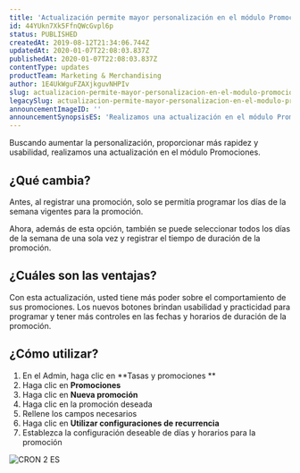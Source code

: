 ```yaml
---
title: 'Actualización permite mayor personalización en el módulo Promociones'
id: 44YUkn7Xk5FfnQWcGvpl6p
status: PUBLISHED
createdAt: 2019-08-12T21:34:06.744Z
updatedAt: 2020-01-07T22:08:03.837Z
publishedAt: 2020-01-07T22:08:03.837Z
contentType: updates
productTeam: Marketing & Merchandising
author: 1E4UkWguFZAXjkguvNHPIv
slug: actualizacion-permite-mayor-personalizacion-en-el-modulo-promociones
legacySlug: actualizacion-permite-mayor-personalizacion-en-el-modulo-promociones
announcementImageID: ''
announcementSynopsisES: 'Realizamos una actualización en el módulo Promociones.'
---
```


Buscando aumentar la personalización, proporcionar más rapidez y usabilidad, realizamos una actualización en el módulo Promociones.

## ¿Qué cambia?

Antes, al registrar una promoción, solo se permitía programar los días de la semana vigentes para la promoción.

Ahora, además de esta opción, también se puede seleccionar todos los días de la semana de una sola vez y registrar el tiempo de duración de la promoción.

## ¿Cuáles son las ventajas?

Con esta actualización, usted tiene más poder sobre el comportamiento de sus promociones. Los nuevos botones brindan usabilidad y practicidad para programar y tener más controles en las fechas y horarios de duración de la promoción.

## ¿Cómo utilizar?

 1. En el Admin, haga clic en **Tasas y promociones **
 2. Haga clic en **Promociones**
 3. Haga clic en **Nueva promoción**
 4. Haga clic en la promoción deseada
 5. Rellene los campos necesarios
 6. Haga clic en **Utilizar configuraciones de recurrencia**
 7. Establezca la configuración deseable de días y horarios para la promoción

![CRON 2 ES](//images.ctfassets.net/alneenqid6w5/7b6Kfpi1jxXcrr1qrPSycM/f08e20b7f69d579ff8b9d6f79bf19b01/CRON_2_ES.png)

 
